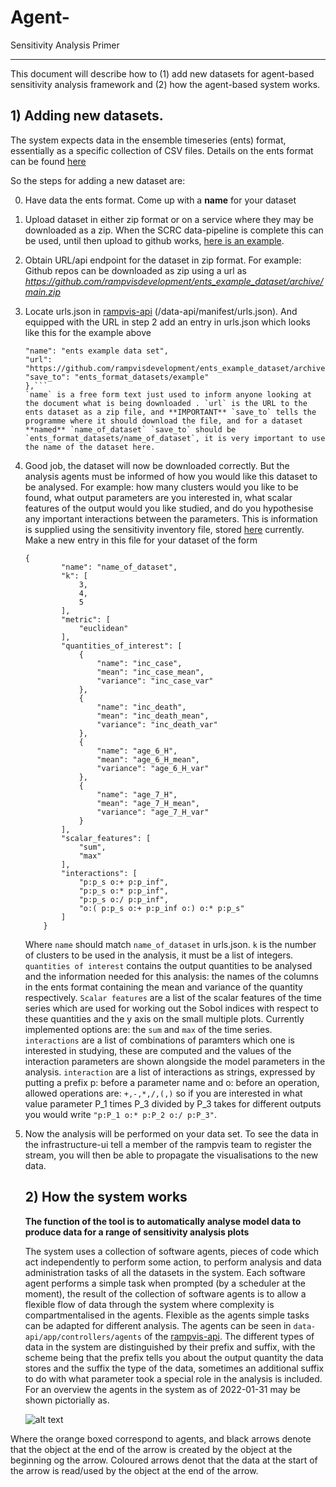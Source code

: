# Agent-
Sensitivity Analysis Primer

------

This document will describe how to (1) add new datasets for agent-based sensitivity analysis framework and (2) how the agent-based system works.

## 1) Adding new datasets.

The system expects data in the ensemble timeseries (ents) format, essentially as a specific collection of CSV files. Details on the ents format can be found [here](https://github.com/rampvisdevelopment/Ensemble_Time_Series_Format)

So the steps for adding a new dataset are:

0) Have data the ents format. Come up with a **name** for your dataset
1. Upload dataset in either zip format or on a service where they may be downloaded as a zip. When the SCRC data-pipeline is complete this can be used, until then upload to github works, [here is an example](https://github.com/rampvisdevelopment/ents_example_dataset).

2. Obtain URL/api endpoint for the dataset in zip format. For example: Github repos can be downloaded as zip using a url as *https://github.com/rampvisdevelopment/ents_example_dataset/archive/main.zip* 

3. Locate urls.json in [rampvis-api](https://github.com/ScottishCovidResponse/rampvis-api) (/data-api/manifest/urls.json). And equipped with the URL in step 2 add an entry in urls.json which looks like this for the example above
   ```{  
   "name": "ents example data set",  
   "url": "https://github.com/rampvisdevelopment/ents_example_dataset/archive/main.zip",  
   "save_to": "ents_format_datasets/example"  
   },```
   `name` is a free form text just used to inform anyone looking at the document what is being downloaded . `url` is the URL to the ents dataset as a zip file, and **IMPORTANT** `save_to` tells the programme where it should download the file, and for a dataset **named** `name_of_dataset` `save_to` should be `ents_format_datasets/name_of_dataset`, it is very important to use the name of the dataset here.

4. Good job, the dataset will now be downloaded correctly. But the analysis agents must be informed of how you would like this dataset to be analysed. 
   For example: how many clusters would you like to be found, what output parameters are you interested in, what scalar features of the output would you like studied, and do you hypothesise any important interactions between the parameters. This is information is supplied using the sensitivity inventory file, stored [here](https://gist.github.com/rampvisdevelopment/acb6a1e6e33d0358553d7de09d6232e0) currently. Make a new entry in this file for your dataset of the form 
   ```
   {
           "name": "name_of_dataset",
           "k": [
               3,
               4,
               5
           ],
           "metric": [
               "euclidean"
           ],
           "quantities_of_interest": [
               {
                   "name": "inc_case",
                   "mean": "inc_case_mean",
                   "variance": "inc_case_var"
               },
               {
                   "name": "inc_death",
                   "mean": "inc_death_mean",
                   "variance": "inc_death_var"
               },
               {
                   "name": "age_6_H",
                   "mean": "age_6_H_mean",
                   "variance": "age_6_H_var"
               },
               {
                   "name": "age_7_H",
                   "mean": "age_7_H_mean",
                   "variance": "age_7_H_var"
               }
           ],
           "scalar_features": [
               "sum",
               "max"
           ],
           "interactions": [
               "p:p_s o:+ p:p_inf",
               "p:p_s o:* p:p_inf",
               "p:p_s o:/ p:p_inf",
               "o:( p:p_s o:+ p:p_inf o:) o:* p:p_s"
           ]
       }
   ```
   Where `name` should match `name_of_dataset` in urls.json. `k` is the number of clusters to be used in the analysis, it must be a list of integers. `quantities of interest` contains the output quantities to be analysed and the information needed for this analysis: the names of the columns in the ents format containing the mean and variance of the quantity respectively. `Scalar features` are a list of the scalar features of the time series which are used for working out the Sobol indices with respect to these quantities and the y axis on the small multiple plots. Currently implemented options are: the `sum` and `max` of the time series. `interactions` are a list of combinations of paramters which one is interested in studying, these are computed and the values of the interaction parameters are shown alongside the model parameters in the analysis. `interaction` are a list of interactions as strings, expressed by putting a prefix p: before a parameter name and o: before an operation, allowed operations are: `+,-,*,/,(,)` so if you are interested in what value parameter P_1 times P_3 divided by P_3 takes for different outputs you would write `"p:P_1 o:* p:P_2 o:/ p:P_3"`.

5. Now the analysis will be performed on your data set. To see the data in the infrastructure-ui tell a member of the rampvis team to register the stream, you will then be able to propagate the visualisations to the new data.
   
   ## 2) How the system works
   
   **The function of the tool is to automatically analyse model data to produce data for a range of sensitivity analysis plots** 
   
   The system uses a collection of software agents, pieces of code which act independently to perform some action, to perform analysis and data administration tasks of all the datasets in the system. Each software agent performs a simple task when prompted (by a scheduler at the moment), the result of the collection of software agents is to allow a flexible flow of data through the system where complexity is compartmentalised in the agents. Flexible as the agents simple tasks can be adapted for different analysis. The agents can be seen in `data-api/app/controllers/agents` of the [rampvis-api](https://github.com/ScottishCovidResponse/rampvis-api/tree/main/data-api/app/controllers/agents). The different types of data in the system are distinguished by their prefix and suffix, with the scheme being that the prefix tells you about the output quantity the data stores and the suffix the type of the data, sometimes an additional suffix to do with what parameter took a special role in the analysis is included. For an overview the agents in the system as of 2022-01-31 may be shown pictorially as.
   
   ![alt text](figures/schematic.svg)

Where the orange boxed correspond to agents, and black arrows denote that the object at the end of the arrow is created by the object at the beginning og the arrow. Coloured arrows denot that the data at the start of the arrow is read/used by the object at the end of the arrow.
